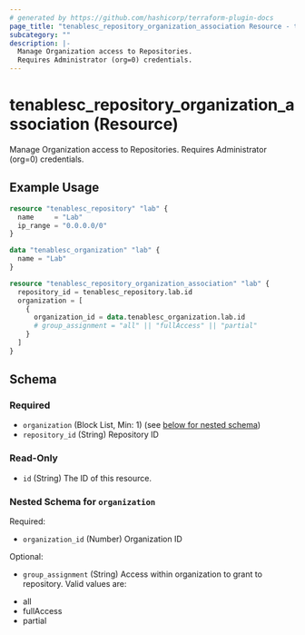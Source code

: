 ```yaml
---
# generated by https://github.com/hashicorp/terraform-plugin-docs
page_title: "tenablesc_repository_organization_association Resource - terraform-provider-tenablesc"
subcategory: ""
description: |-
  Manage Organization access to Repositories.
  Requires Administrator (org=0) credentials.
---
```


# tenablesc_repository_organization_association (Resource)

Manage Organization access to Repositories.
Requires Administrator (org=0) credentials.

## Example Usage

```terraform
resource "tenablesc_repository" "lab" {
  name     = "Lab"
  ip_range = "0.0.0.0/0"
}

data "tenablesc_organization" "lab" {
  name = "Lab"
}

resource "tenablesc_repository_organization_association" "lab" {
  repository_id = tenablesc_repository.lab.id
  organization = [
    {
      organization_id = data.tenablesc_organization.lab.id
      # group_assignment = "all" || "fullAccess" || "partial"
    }
  ]
}
```

<!-- schema generated by tfplugindocs -->
## Schema

### Required

- `organization` (Block List, Min: 1) (see [below for nested schema](#nestedblock--organization))
- `repository_id` (String) Repository ID

### Read-Only

- `id` (String) The ID of this resource.

<a id="nestedblock--organization"></a>
### Nested Schema for `organization`

Required:

- `organization_id` (Number) Organization ID

Optional:

- `group_assignment` (String) Access within organization to grant to repository. Valid values are:
 * all
 * fullAccess
 * partial
